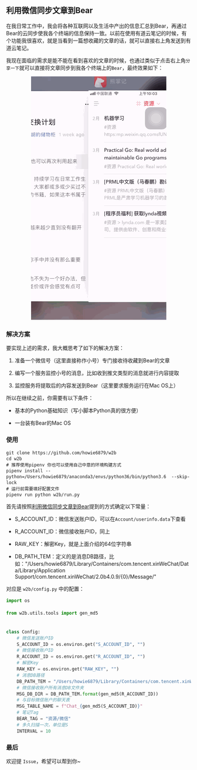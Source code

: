## 利用微信同步文章到Bear

在我日常工作中，我会将各种互联网以及生活中产出的信息汇总到Bear，再通过Bear的云同步使我各个终端的信息保持一致。以前在使用有道云笔记的时候，有个功能我很喜欢，就是当看到一篇想收藏的文章的话，就可以直接右上角发送到有道云笔记。

我现在面临的需求是能不能在看到喜欢的文章的时候，也通过类似于点击右上角`分享一下`就可以直接将文章同步到我各个终端上的`Bear`，最终效果如下：

<p align="center">
<img src="./images/w2b_demo.gif"/>
</p>

### 解决方案

要实现上述的需求，我大概思考了如下的解决方案：

1.  准备一个微信号（这里直接称作小号）专门接收待收藏到Bear的文章
    
2.  编写一个服务监控小号的消息，比如收到推文类型的消息就进行内容提取
    
3.  监控服务将提取后的内容发送到Bear（这里要求服务运行在Mac OS上）
    

所以在继续之前，你需要有以下条件：

-   基本的Python基础知识（写小脚本Python真的很方便）
    
-   一台装有Bear的Mac OS

### 使用

```shell
git clone https://github.com/howie6879/w2b
cd w2b
# 推荐使用pipenv 你也可以使用自己中意的环境构建方式
pipenv install --python=/Users/howie6879/anaconda3/envs/python36/bin/python3.6  --skip-lock
# 运行前需要填好配置文件
pipenv run python w2b/run.py
```

首先请按照[利用微信同步文章到Bear]()提到的方式确定以下常量：

-   S_ACCOUNT_ID：微信发送账户ID，可以在`Account/userinfo.data`下查看

-   R_ACCOUNT_ID：微信接收账户ID，同上
    
-   RAW_KEY：解密Key，就是上面介绍的64位字符串
    
-   DB_PATH_TEM：定义的是消息DB路径，比如："/Users/howie6879/Library/Containers/com.tencent.xinWeChat/Data/Library/Application Support/com.tencent.xinWeChat/2.0b4.0.9/{0}/Message/"

对应是 `w2b/config.py` 中的配置：

```python
import os

from w2b.utils.tools import gen_md5


class Config:
    # 微信发送账户ID
    S_ACCOUNT_ID = os.environ.get("S_ACCOUNT_ID", "")
    # 微信接收账户ID
    R_ACCOUNT_ID = os.environ.get("R_ACCOUNT_ID", "")
    # 解密Key
    RAW_KEY = os.environ.get("RAW_KEY", "")
    # 消息DB路径
    DB_PATH_TEM = "/Users/howie6879/Library/Containers/com.tencent.xinWeChat/Data/Library/Application Support/com.tencent.xinWeChat/2.0b4.0.9/{0}/Message/"
    # 微信接收账户所有消息DB文件夹
    MSG_DB_DIR = DB_PATH_TEM.format(gen_md5(R_ACCOUNT_ID))
    # 与目标微信账户的聊天表
    MSG_TABLE_NAME = f"Chat_{gen_md5(S_ACCOUNT_ID)}"
    # 笔记Tag
    BEAR_TAG = "资源/微信"
    # 多久扫描一次，单位是S
    INTERVAL = 10
```

### 最后

欢迎提 `Issue`，希望可以帮到你~